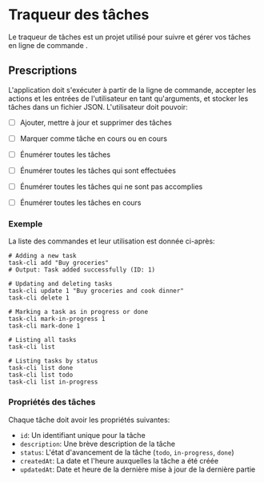 # Traqueur des tâches

Le traqueur de tâches est un projet utilisé pour suivre et gérer vos tâches en ligne de commande .
&nbsp;
## Prescriptions

L'application doit s'exécuter à partir de la ligne de commande, accepter les actions et les entrées de l'utilisateur en tant qu'arguments, et stocker les tâches dans un fichier JSON. L'utilisateur doit pouvoir:

- [ ] Ajouter, mettre à jour et supprimer des tâches
- [ ] Marquer comme tâche en cours ou en cours
- [ ] Énumérer toutes les tâches
- [ ] Énumérer toutes les tâches qui sont effectuées
- [ ] Énumérer toutes les tâches qui ne sont pas accomplies
- [ ] Énumérer toutes les tâches en cours


### Exemple

La liste des commandes et leur utilisation est donnée ci-après:

```
# Adding a new task
task-cli add "Buy groceries"
# Output: Task added successfully (ID: 1)

# Updating and deleting tasks
task-cli update 1 "Buy groceries and cook dinner"
task-cli delete 1

# Marking a task as in progress or done
task-cli mark-in-progress 1
task-cli mark-done 1

# Listing all tasks
task-cli list

# Listing tasks by status
task-cli list done
task-cli list todo
task-cli list in-progress
```

### Propriétés des tâches

Chaque tâche doit avoir les propriétés suivantes:

- `id`: Un identifiant unique pour la tâche
- `description`: Une brève description de la tâche
- `status`: L'état d'avancement de la tâche (`todo`, `in-progress`, `done`)
- `createdAt`: La date et l'heure auxquelles la tâche a été créée
- `updatedAt`: Date et heure de la dernière mise à jour de la dernière partie